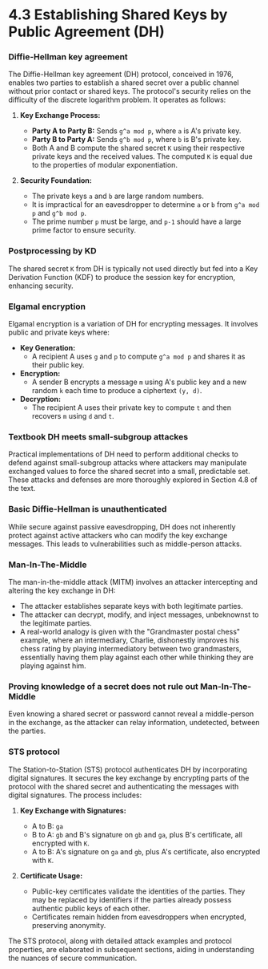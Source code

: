 # 4.3 Establishing Shared Keys by Public Agreement (DH)

### Diffie-Hellman key agreement
The Diffie-Hellman key agreement (DH) protocol, conceived in 1976, enables two parties to establish a shared secret over a public channel without prior contact or shared keys. The protocol's security relies on the difficulty of the discrete logarithm problem. It operates as follows:

1. **Key Exchange Process:**
   - **Party A to Party B:** Sends `g^a mod p`, where `a` is A's private key.
   - **Party B to Party A:** Sends `g^b mod p`, where `b` is B's private key.
   - Both A and B compute the shared secret `K` using their respective private keys and the received values. The computed `K` is equal due to the properties of modular exponentiation.

2. **Security Foundation:**
   - The private keys `a` and `b` are large random numbers.
   - It is impractical for an eavesdropper to determine `a` or `b` from `g^a mod p` and `g^b mod p`.
   - The prime number `p` must be large, and `p-1` should have a large prime factor to ensure security.

### Postprocessing by KD
The shared secret `K` from DH is typically not used directly but fed into a Key Derivation Function (KDF) to produce the session key for encryption, enhancing security.

### Elgamal encryption
Elgamal encryption is a variation of DH for encrypting messages. It involves public and private keys where:

- **Key Generation:**
  - A recipient A uses `g` and `p` to compute `g^a mod p` and shares it as their public key.
- **Encryption:**
  - A sender B encrypts a message `m` using A's public key and a new random `k` each time to produce a ciphertext `(y, d)`.
- **Decryption:**
  - The recipient A uses their private key to compute `t` and then recovers `m` using `d` and `t`.

### Textbook DH meets small-subgroup attackes
Practical implementations of DH need to perform additional checks to defend against small-subgroup attacks where attackers may manipulate exchanged values to force the shared secret into a small, predictable set. These attacks and defenses are more thoroughly explored in Section 4.8 of the text.

### Basic Diffie-Hellman is unauthenticated
While secure against passive eavesdropping, DH does not inherently protect against active attackers who can modify the key exchange messages. This leads to vulnerabilities such as middle-person attacks.

### Man-In-The-Middle
The man-in-the-middle attack (MITM) involves an attacker intercepting and altering the key exchange in DH:

- The attacker establishes separate keys with both legitimate parties.
- The attacker can decrypt, modify, and inject messages, unbeknownst to the legitimate parties.
- A real-world analogy is given with the "Grandmaster postal chess" example, where an intermediary, Charlie, dishonestly improves his chess rating by playing intermediatory between two grandmasters, essentially having them play against each other while thinking they are playing against him.

### Proving knowledge of a secret does not rule out Man-In-The-Middle
Even knowing a shared secret or password cannot reveal a middle-person in the exchange, as the attacker can relay information, undetected, between the parties.

### STS protocol
The Station-to-Station (STS) protocol authenticates DH by incorporating digital signatures. It secures the key exchange by encrypting parts of the protocol with the shared secret and authenticating the messages with digital signatures. The process includes:

1. **Key Exchange with Signatures:**
   - A to B: `ga`
   - B to A: `gb` and B's signature on `gb` and `ga`, plus B's certificate, all encrypted with `K`.
   - A to B: A's signature on `ga` and `gb`, plus A's certificate, also encrypted with `K`.

2. **Certificate Usage:**
   - Public-key certificates validate the identities of the parties. They may be replaced by identifiers if the parties already possess authentic public keys of each other.
   - Certificates remain hidden from eavesdroppers when encrypted, preserving anonymity.

The STS protocol, along with detailed attack examples and protocol properties, are elaborated in subsequent sections, aiding in understanding the nuances of secure communication.
